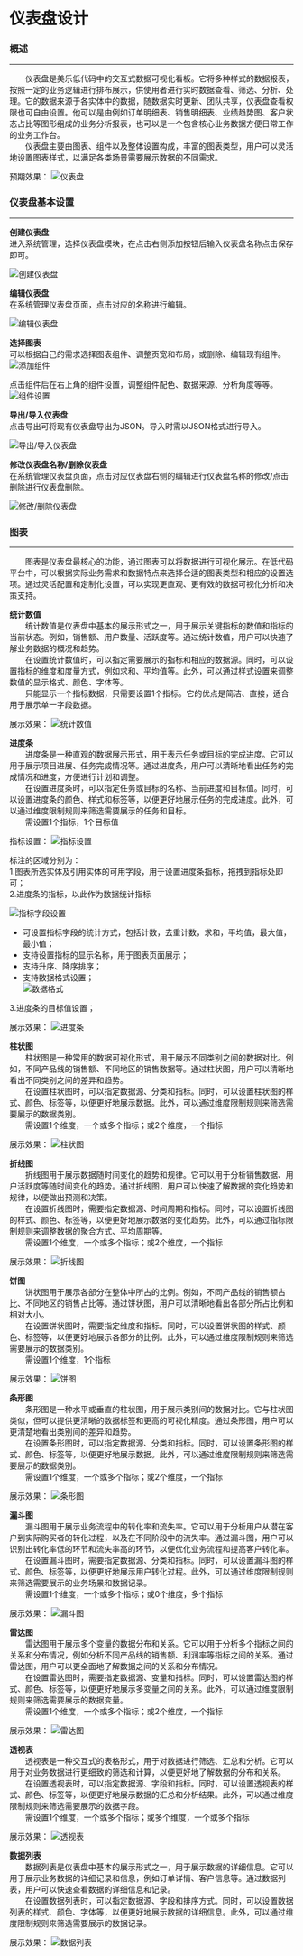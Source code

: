 # 仪表盘设计
### 概述
---------------
&emsp;&emsp;仪表盘是美乐低代码中的交互式数据可视化看板。它将多种样式的数据报表，按照一定的业务逻辑进行排布展示，供使用者进行实时数据查看、筛选、分析、处理。它的数据来源于各实体中的数据，随数据实时更新、团队共享，仪表盘查看权限也可自由设置。他可以是由例如订单明细表、销售明细表、业绩趋势图、客户状态占比等图形组成的业务分析报表，也可以是一个包含核心业务数据方便日常工作的业务工作台。  
&emsp;&emsp;仪表盘主要由图表、组件以及整体设置构成，丰富的图表类型，用户可以灵活地设置图表样式，以满足各类场景需要展示数据的不同需求。

预期效果：
![仪表盘](https://mldocs.ks3-cn-beijing.ksyuncs.com/%E4%BB%AA%E8%A1%A8%E7%9B%98%E8%AE%BE%E8%AE%A1/%E4%BB%AA%E8%A1%A8%E7%9B%98%E9%A2%84%E8%A7%88.png)

### 仪表盘基本设置
---------------
**创建仪表盘**  
进入系统管理，选择仪表盘模块，在点击右侧添加按钮后输入仪表盘名称点击保存即可。

![创建仪表盘](https://mldocs.ks3-cn-beijing.ksyuncs.com/%E4%BB%AA%E8%A1%A8%E7%9B%98%E8%AE%BE%E8%AE%A1/%E6%96%B0%E5%A2%9E%E4%BB%AA%E8%A1%A8%E7%9B%98.png)

**编辑仪表盘**  
在系统管理仪表盘页面，点击对应的名称进行编辑。

![编辑仪表盘](https://mldocs.ks3-cn-beijing.ksyuncs.com/%E4%BB%AA%E8%A1%A8%E7%9B%98%E8%AE%BE%E8%AE%A1/%E7%BC%96%E8%BE%91%E4%BB%AA%E8%A1%A8%E7%9B%98.png)

**选择图表**   
可以根据自己的需求选择图表组件、调整页宽和布局，或删除、编辑现有组件。  
![添加组件](https://mldocs.ks3-cn-beijing.ksyuncs.com/%E4%BB%AA%E8%A1%A8%E7%9B%98%E8%AE%BE%E8%AE%A1/%E5%A2%9E%E5%8A%A0%E7%BB%84%E4%BB%B6.png)

点击组件后在右上角的组件设置，调整组件配色、数据来源、分析角度等等。  
![组件设置](https://mldocs.ks3-cn-beijing.ksyuncs.com/%E4%BB%AA%E8%A1%A8%E7%9B%98%E8%AE%BE%E8%AE%A1/%E7%BB%84%E4%BB%B6%E8%AE%BE%E7%BD%AE.png)

**导出/导入仪表盘**  
点击导出可将现有仪表盘导出为JSON。导入时需以JSON格式进行导入。  

![导出/导入仪表盘](https://mldocs.ks3-cn-beijing.ksyuncs.com/%E4%BB%AA%E8%A1%A8%E7%9B%98%E8%AE%BE%E8%AE%A1/%E5%AF%BC%E5%85%A5%E5%AF%BC%E5%87%BA%E4%BB%AA%E8%A1%A8%E7%9B%98.png)

**修改仪表盘名称/删除仪表盘**  
在系统管理仪表盘页面，点击对应仪表盘右侧的编辑进行仪表盘名称的修改/点击删除进行仪表盘删除。  

![修改/删除仪表盘](https://mldocs.ks3-cn-beijing.ksyuncs.com/%E4%BB%AA%E8%A1%A8%E7%9B%98%E8%AE%BE%E8%AE%A1/%E4%BF%AE%E6%94%B9%E5%88%A0%E9%99%A4%E4%BB%AA%E8%A1%A8%E7%9B%98.png)

### 图表
---------------
&emsp;&emsp;图表是仪表盘最核心的功能，通过图表可以将数据进行可视化展示。在低代码平台中，可以根据实际业务需求和数据特点来选择合适的图表类型和相应的设置选项。通过灵活配置和定制化设置，可以实现更直观、更有效的数据可视化分析和决策支持。

**统计数值**  
&emsp;&emsp;统计数值是仪表盘中基本的展示形式之一，用于展示关键指标的数值和指标的当前状态。例如，销售额、用户数量、活跃度等。通过统计数值，用户可以快速了解业务数据的概况和趋势。   
&emsp;&emsp;在设置统计数值时，可以指定需要展示的指标和相应的数据源。同时，可以设置指标的维度和度量方式，例如求和、平均值等。此外，可以通过样式设置来调整数值的显示格式、颜色、字体等。  
&emsp;&emsp;只能显示一个指标数据，只需要设置1个指标。它的优点是简洁、直接，适合用于展示单一字段数据。

展示效果：
![统计数值](https://mldocs.ks3-cn-beijing.ksyuncs.com/%E4%BB%AA%E8%A1%A8%E7%9B%98%E8%AE%BE%E8%AE%A1/%E7%BB%9F%E8%AE%A1%E6%95%B0%E5%80%BC.png)

**进度条**  
&emsp;&emsp;进度条是一种直观的数据展示形式，用于表示任务或目标的完成进度。它可以用于展示项目进展、任务完成情况等。通过进度条，用户可以清晰地看出任务的完成情况和进度，方便进行计划和调整。  
&emsp;&emsp;在设置进度条时，可以指定任务或目标的名称、当前进度和目标值。同时，可以设置进度条的颜色、样式和标签等，以便更好地展示任务的完成进度。此外，可以通过维度限制规则来筛选需要展示的任务和目标。  
&emsp;&emsp;需设置1个指标，1个目标值

指标设置：
![指标设置](https://mldocs.ks3-cn-beijing.ksyuncs.com/%E4%BB%AA%E8%A1%A8%E7%9B%98%E8%AE%BE%E8%AE%A1/%E8%BF%9B%E5%BA%A6%E6%9D%A1%E6%8C%87%E6%A0%87%E8%AE%BE%E7%BD%AE.png)

标注的区域分别为：    
1.图表所选实体及引用实体的可用字段，用于设置进度条指标，拖拽到指标处即可；  
2.进度条的指标，以此作为数据统计指标  

![指标字段设置](https://mldocs.ks3-cn-beijing.ksyuncs.com/%E4%BB%AA%E8%A1%A8%E7%9B%98%E8%AE%BE%E8%AE%A1/%E6%8C%87%E6%A0%87%E5%AD%97%E6%AE%B5%E6%B1%87%E6%80%BB%E6%96%B9%E5%BC%8F%E8%AE%BE%E7%BD%AE.png)

* 可设置指标字段的统计方式，包括计数，去重计数，求和，平均值，最大值，最小值；  
* 支持设置指标的显示名称，用于图表页面展示；  
* 支持升序、降序排序；  
* 支持数据格式设置；  
![数据格式](https://mldocs.ks3-cn-beijing.ksyuncs.com/%E4%BB%AA%E8%A1%A8%E7%9B%98%E8%AE%BE%E8%AE%A1/%E6%95%B0%E6%8D%AE%E6%A0%BC%E5%BC%8F.png) 

3.进度条的目标值设置；  

展示效果：
![进度条](https://mldocs.ks3-cn-beijing.ksyuncs.com/%E4%BB%AA%E8%A1%A8%E7%9B%98%E8%AE%BE%E8%AE%A1/%E8%BF%9B%E5%BA%A6%E6%9D%A1.png)

**柱状图**  
&emsp;&emsp;柱状图是一种常用的数据可视化形式，用于展示不同类别之间的数据对比。例如，不同产品线的销售额、不同地区的销售数据等。通过柱状图，用户可以清晰地看出不同类别之间的差异和趋势。  
&emsp;&emsp;在设置柱状图时，可以指定数据源、分类和指标。同时，可以设置柱状图的样式、颜色、标签等，以便更好地展示数据。此外，可以通过维度限制规则来筛选需要展示的数据类别。   
&emsp;&emsp;需设置1个维度，一个或多个指标；或2个维度，一个指标

展示效果：
![柱状图](https://mldocs.ks3-cn-beijing.ksyuncs.com/%E4%BB%AA%E8%A1%A8%E7%9B%98%E8%AE%BE%E8%AE%A1/%E6%9F%B1%E7%8A%B6%E5%9B%BE.png)

**折线图**  
&emsp;&emsp;折线图用于展示数据随时间变化的趋势和规律。它可以用于分析销售数据、用户活跃度等随时间变化的趋势。通过折线图，用户可以快速了解数据的变化趋势和规律，以便做出预测和决策。  
&emsp;&emsp;在设置折线图时，需要指定数据源、时间周期和指标。同时，可以设置折线图的样式、颜色、标签等，以便更好地展示数据的变化趋势。此外，可以通过指标限制规则来调整数据的聚合方式、平均周期等。  
&emsp;&emsp;需设置1个维度，一个或多个指标；或2个维度，一个指标

展示效果：
![折线图](https://mldocs.ks3-cn-beijing.ksyuncs.com/%E4%BB%AA%E8%A1%A8%E7%9B%98%E8%AE%BE%E8%AE%A1/%E6%8A%98%E7%BA%BF%E5%9B%BE.png)

**饼图**  
&emsp;&emsp;饼状图用于展示各部分在整体中所占的比例。例如，不同产品线的销售额占比、不同地区的销售占比等。通过饼状图，用户可以清晰地看出各部分所占比例和相对大小。  
&emsp;&emsp;在设置饼状图时，需要指定维度和指标。同时，可以设置饼状图的样式、颜色、标签等，以便更好地展示各部分的比例。此外，可以通过维度限制规则来筛选需要展示的数据类别。  
&emsp;&emsp;需设置1个维度，1个指标

展示效果：
![饼图](https://mldocs.ks3-cn-beijing.ksyuncs.com/%E4%BB%AA%E8%A1%A8%E7%9B%98%E8%AE%BE%E8%AE%A1/%E9%A5%BC%E5%9B%BE.png)

**条形图**  
&emsp;&emsp;条形图是一种水平或垂直的柱状图，用于展示类别间的数据对比。它与柱状图类似，但可以提供更清晰的数据标签和更高的可视化精度。通过条形图，用户可以更清楚地看出类别间的差异和趋势。  
&emsp;&emsp;在设置条形图时，可以指定数据源、分类和指标。同时，可以设置条形图的样式、颜色、标签等，以便更好地展示数据。此外，可以通过维度限制规则来筛选需要展示的数据类别。  
&emsp;&emsp;需设置1个维度，一个或多个指标；或2个维度，一个指标

展示效果：
![条形图](https://mldocs.ks3-cn-beijing.ksyuncs.com/%E4%BB%AA%E8%A1%A8%E7%9B%98%E8%AE%BE%E8%AE%A1/%E6%9D%A1%E5%BD%A2%E5%9B%BE.png)

**漏斗图**  
&emsp;&emsp;漏斗图用于展示业务流程中的转化率和流失率。它可以用于分析用户从潜在客户到实际购买者的转化过程，以及在不同阶段中的流失率。通过漏斗图，用户可以识别出转化率低的环节和流失率高的环节，以便优化业务流程和提高客户转化率。  
&emsp;&emsp;在设置漏斗图时，需要指定数据源、分类和指标。同时，可以设置漏斗图的样式、颜色、标签等，以便更好地展示用户转化过程。此外，可以通过维度限制规则来筛选需要展示的业务场景和数据记录。  
&emsp;&emsp;需设置1个维度，一个或多个指标；或0个维度，多个指标

展示效果：
![漏斗图](https://mldocs.ks3-cn-beijing.ksyuncs.com/%E4%BB%AA%E8%A1%A8%E7%9B%98%E8%AE%BE%E8%AE%A1/%E6%BC%8F%E6%96%97%E5%9B%BE.png)

**雷达图**  
&emsp;&emsp;雷达图用于展示多个变量的数据分布和关系。它可以用于分析多个指标之间的关系和分布情况，例如分析不同产品线的销售额、利润率等指标之间的关系。通过雷达图，用户可以更全面地了解数据之间的关系和分布情况。  
&emsp;&emsp;在设置雷达图时，需要指定数据源、变量和指标。同时，可以设置雷达图的样式、颜色、标签等，以便更好地展示多变量之间的关系。此外，可以通过维度限制规则来筛选需要展示的数据变量。  
&emsp;&emsp;需设置1个维度，一个或多个指标；或2个维度，一个指标

展示效果：
![雷达图](https://mldocs.ks3-cn-beijing.ksyuncs.com/%E4%BB%AA%E8%A1%A8%E7%9B%98%E8%AE%BE%E8%AE%A1/%E9%9B%B7%E8%BE%BE%E5%9B%BE.png)

**透视表**  
&emsp;&emsp;透视表是一种交互式的表格形式，用于对数据进行筛选、汇总和分析。它可以用于对业务数据进行更细致的筛选和计算，以便更好地了解数据的分布和关系。  
&emsp;&emsp;在设置透视表时，可以指定数据源、字段和指标。同时，可以设置透视表的样式、颜色、标签等，以便更好地展示数据的汇总和分析结果。此外，可以通过维度限制规则来筛选需要展示的数据字段。  
&emsp;&emsp;需设置1个维度，一个或多个指标；或多个维度，一个或多个指标

展示效果：
![透视表](https://mldocs.ks3-cn-beijing.ksyuncs.com/%E4%BB%AA%E8%A1%A8%E7%9B%98%E8%AE%BE%E8%AE%A1/%E9%80%8F%E8%A7%86%E8%A1%A8.png)

**数据列表**  
&emsp;&emsp;数据列表是仪表盘中基本的展示形式之一，用于展示数据的详细信息。它可以用于展示业务数据的详细记录和信息，例如订单详情、客户信息等。通过数据列表，用户可以快速查看数据的详细信息和记录。  
&emsp;&emsp;在设置数据列表时，可以指定数据源、字段和排序方式。同时，可以设置数据列表的样式、颜色、字体等，以便更好地展示数据的详细信息。此外，可以通过维度限制规则来筛选需要展示的数据记录。  

展示效果：
![数据列表](https://mldocs.ks3-cn-beijing.ksyuncs.com/%E4%BB%AA%E8%A1%A8%E7%9B%98%E8%AE%BE%E8%AE%A1/%E6%95%B0%E6%8D%AE%E5%88%97%E8%A1%A8.png)
